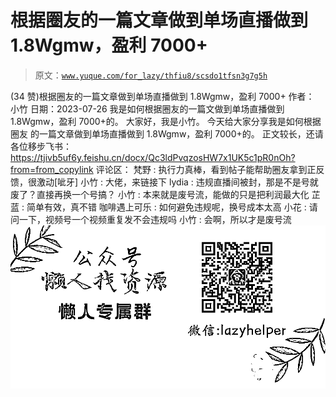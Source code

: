 # 根据圈友的一篇文章做到单场直播做到 1.8Wgmw，盈利 7000+

> 原文：[`www.yuque.com/for_lazy/thfiu8/scsdo1tfsn3g7g5h`](https://www.yuque.com/for_lazy/thfiu8/scsdo1tfsn3g7g5h)

<ne-h2 id="2e7e5d58" data-lake-id="2e7e5d58"><ne-heading-ext><ne-heading-anchor></ne-heading-anchor><ne-heading-fold></ne-heading-fold></ne-heading-ext><ne-heading-content><ne-text id="u8cf24bea">(34 赞)根据圈友的一篇文章做到单场直播做到 1.8Wgmw，盈利 7000+</ne-text></ne-heading-content></ne-h2> <ne-p id="u64d606e5" data-lake-id="u64d606e5"><ne-text id="u5a5ec59b">作者： 小竹</ne-text></ne-p> <ne-p id="u4946149a" data-lake-id="u4946149a"><ne-text id="u99687a32">日期：2023-07-26</ne-text></ne-p> <ne-p id="ucd30098f" data-lake-id="ucd30098f"><ne-text id="u9fc2b2c4">我是如何根据圈友的一篇文做到单场直播做到 1.8Wgmw，盈利 7000+的。</ne-text></ne-p> <ne-p id="uf4d6623d" data-lake-id="uf4d6623d"><ne-text id="u825df320">大家好，我是小竹。</ne-text></ne-p> <ne-p id="ua185a220" data-lake-id="ua185a220"><ne-text id="ufd010d92">今天给大家分享我是如何根据圈友 的一篇文章做到单场直播做到 1.8Wgmw，盈利 7000+的。</ne-text></ne-p> <ne-p id="u110b0671" data-lake-id="u110b0671"><ne-text id="u73fa6e96">正文较长，还请各位移步飞书：</ne-text>[<ne-text id="u7049f748">https://tjivb5uf6y.feishu.cn/docx/Qc3ldPvqzosHW7x1UK5c1pR0nOh?from=from_copylink</ne-text>](https://tjivb5uf6y.feishu.cn/docx/Qc3ldPvqzosHW7x1UK5c1pR0nOh?from=from_copylink)</ne-p> <ne-hole id="u61e10667" data-lake-id="u61e10667"><ne-card data-card-name="hr" data-card-type="block" id="gniaS" data-event-boundary="card"><ne-p id="ub127109d" data-lake-id="ub127109d"><ne-text id="ua5e5e07f">评论区：</ne-text></ne-p> <ne-p id="u4523d5bc" data-lake-id="u4523d5bc"><ne-text id="u476c630c">梵野 : 执行力真棒，看到帖子能帮助圈友拿到正反馈，很激动[呲牙]</ne-text> <ne-text id="u12ec626b">小竹 : 大佬，来链接下</ne-text> <ne-text id="uddd168be">lydia : 违规直播间被封，那是不是号就废了？直接再换一个号搞？</ne-text> <ne-text id="u42eb291f">小竹 : 本来就是废号流，能做的只是把利润最大化</ne-text> <ne-text id="udb2a77d2">芷蓝 : 简单有效，真不错</ne-text> <ne-text id="u60ed01b0">咖啡遇上可乐 : 如何避免违规呢，换号成本太高</ne-text> <ne-text id="u1eb59e37">小花 : 请问一下，视频号一个视频重复发不会违规吗</ne-text> <ne-text id="uce3cf07e">小竹 : 会啊，所以才是废号流</ne-text></ne-p> <ne-p id="u503a14a1" data-lake-id="u503a14a1"><ne-card data-card-name="image" data-card-type="inline" id="AAFIB" data-event-boundary="card">![](img/894d30a529e7c37bcd3392323c99941c.png)  <ne-hole id="u5c59fd37" data-lake-id="u5c59fd37"><ne-card data-card-name="hr" data-card-type="block" id="zA0lf" data-event-boundary="card"></ne-card></ne-hole></ne-card></ne-p></ne-card></ne-hole>